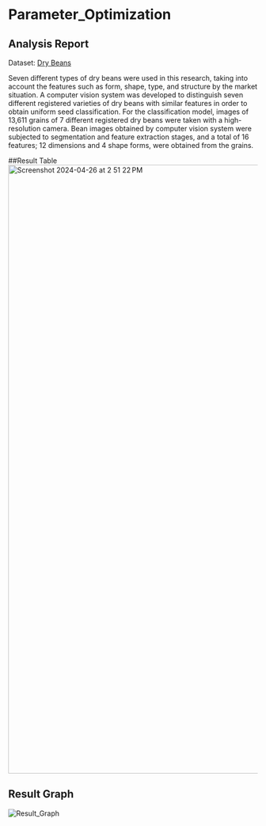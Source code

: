 # Parameter_Optimization

## Analysis Report

Dataset: [Dry Beans](https://archive.ics.uci.edu/dataset/602/dry+bean+dataset)

Seven different types of dry beans were used in this research, taking into account the features such as form, shape, type, and structure by the market situation. A computer vision system was developed to distinguish seven different registered varieties of dry beans with similar features in order to obtain uniform seed classification. For the classification model, images of 13,611 grains of 7 different registered dry beans were taken with a high-resolution camera. Bean images obtained by computer vision system were subjected to segmentation and feature extraction stages, and a total of 16 features; 12 dimensions and 4 shape forms, were obtained from the grains.

##Result Table
<img width="1231" alt="Screenshot 2024-04-26 at 2 51 22 PM" src="https://github.com/ThatSpaceCowboy/Parameter_Optimization/assets/41112158/1c6e47d3-63ec-4c6a-bf98-3e8560d8f501">

## Result Graph
![Result_Graph](https://github.com/ThatSpaceCowboy/Parameter_Optimization/assets/41112158/7887cf17-b21a-48f6-97a4-7b85efc3639b)
